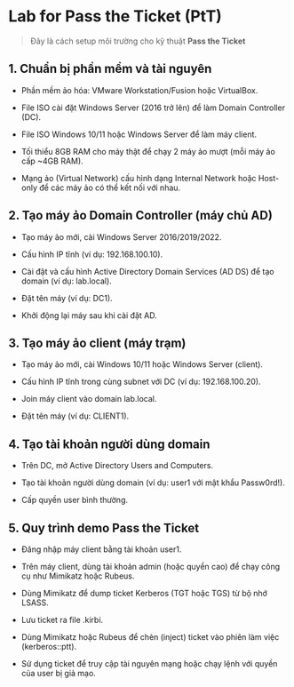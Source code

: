 # Lab for Pass the Ticket (PtT)

> Đây là cách setup môi trường cho kỹ thuật **Pass the Ticket**

## 1. Chuẩn bị phần mềm và tài nguyên

- Phần mềm ảo hóa: VMware Workstation/Fusion hoặc VirtualBox.

- File ISO cài đặt Windows Server (2016 trở lên) để làm Domain Controller (DC).

- File ISO Windows 10/11 hoặc Windows Server để làm máy client.

- Tối thiểu 8GB RAM cho máy thật để chạy 2 máy ảo mượt (mỗi máy ảo cấp ~4GB RAM).

- Mạng ảo (Virtual Network) cấu hình dạng Internal Network hoặc Host-only để các máy ảo có thể kết nối với nhau.

## 2. Tạo máy ảo Domain Controller (máy chủ AD)

- Tạo máy ảo mới, cài Windows Server 2016/2019/2022.

- Cấu hình IP tĩnh (ví dụ: 192.168.100.10).

- Cài đặt và cấu hình Active Directory Domain Services (AD DS) để tạo domain (ví dụ: lab.local).

- Đặt tên máy (ví dụ: DC1).

- Khởi động lại máy sau khi cài đặt AD.

## 3. Tạo máy ảo client (máy trạm)

- Tạo máy ảo mới, cài Windows 10/11 hoặc Windows Server (client).

- Cấu hình IP tĩnh trong cùng subnet với DC (ví dụ: 192.168.100.20).

- Join máy client vào domain lab.local.

- Đặt tên máy (ví dụ: CLIENT1).

## 4. Tạo tài khoản người dùng domain

- Trên DC, mở Active Directory Users and Computers.

- Tạo tài khoản người dùng domain (ví dụ: user1 với mật khẩu Passw0rd!).

- Cấp quyền user bình thường.


## 5. Quy trình demo Pass the Ticket

- Đăng nhập máy client bằng tài khoản user1.

- Trên máy client, dùng tài khoản admin (hoặc quyền cao) để chạy công cụ như Mimikatz hoặc Rubeus.

- Dùng Mimikatz để dump ticket Kerberos (TGT hoặc TGS) từ bộ nhớ LSASS.

- Lưu ticket ra file .kirbi.

- Dùng Mimikatz hoặc Rubeus để chèn (inject) ticket vào phiên làm việc (kerberos::ptt).

- Sử dụng ticket để truy cập tài nguyên mạng hoặc chạy lệnh với quyền của user bị giả mạo.